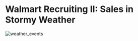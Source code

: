 # Walmart Recruiting II: Sales in Stormy Weather

[kaggle link]: https://www.kaggle.com/c/walmart-recruiting-sales-in-stormy-weather

![weather_events](/Users/duyeoungryu/Documents/github/walmart_recruiting2_stormy_weather/img/weather_events.png)

